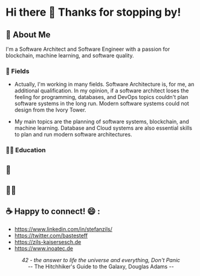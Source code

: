 # Hi there 👋 Thanks for stopping by!

##  🔭  About Me
I'm a Software Architect and Software Engineer with a passion for blockchain, machine learning, and software quality.

### 🌱 Fields

- Actually, I'm working in many fields. Software Architecture is, for me, an additional qualification. In my opinion, if a software architect loses the feeling for programming, databases, and DevOps topics couldn't plan software systems in the long run. Modern software systems could not design from the Ivory Tower.

- My main topics are the planning of software systems, blockchain, and machine learning. Database and Cloud systems are also essential skills to plan and run modern software architectures.

### 👨‍🎓 Education

## 👷 

## 🚵‍♂️


## :coffee: Happy to connect! :smile: : 
  - https://www.linkedin.com/in/stefanzils/
  - https://twitter.com/bastesteff
  - https://zils-kaisersesch.de
  - https://www.inoatec.de

<p align="center">
 <i>42 - the answer to life the universe and everything, Don't Panic</i><br>
 -- The Hitchhiker's Guide to the Galaxy, Douglas Adams --
</p>







<!--
**Eifel42/eifel42** is a ✨ _special_ ✨ repository because its `README.md` (this file) appears on your GitHub profile.

Here are some ideas to get you started:

- 🔭 I’m currently working on ...
- 🌱 I’m currently learning ...
- 👯 I’m looking to collaborate on ...
- 🤔 I’m looking for help with ...
- 💬 Ask me about ...
- 📫 How to reach me: ...
- 😄 Pronouns: ...
- ⚡ Fun fact: ...
-->
